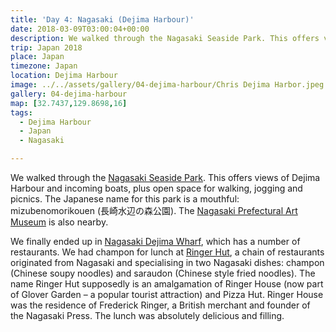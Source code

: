 ```yaml
---
title: 'Day 4: Nagasaki (Dejima Harbour)'
date: 2018-03-09T03:00:04+00:00
description: We walked through the Nagasaki Seaside Park. This offers views of Dejima Harbour and incoming boats, plus open space.
trip: Japan 2018
place: Japan
timezone: Japan
location: Dejima Harbour
image: ../../assets/gallery/04-dejima-harbour/Chris Dejima Harbor.jpeg
gallery: 04-dejima-harbour
map: [32.7437,129.8698,16]
tags:
  - Dejima Harbour
  - Japan
  - Nagasaki

---
```

We walked through the [Nagasaki Seaside Park][1]. This offers views of Dejima Harbour and incoming boats, plus open space for walking, jogging and picnics. The Japanese name for this park is a mouthful: mizubenomorikouen (長崎水辺の森公園). The [Nagasaki Prefectural Art Museum][2] is also nearby.

We finally ended up in [Nagasaki Dejima Wharf][3], which has a number of restaurants. We had champon for lunch at [Ringer Hut][4], a chain of restaurants originated from Nagasaki and specialising in two Nagasaki dishes: champon (Chinese soupy noodles) and saraudon (Chinese style fried noodles). The name Ringer Hut supposedly is an amalgamation of Ringer House (now part of Glover Garden &#8211; a popular tourist attraction) and Pizza Hut. Ringer House was the residence of Frederick Ringer, a British merchant and founder of the Nagasaki Press. The lunch was absolutely delicious and filling.

 [1]: http://www.mizubenomori.jp
 [2]: https://www.nagasaki-museum.jp
 [3]: http://dejimawharf.com/
 [4]: http://www.ringerhut.co.jp